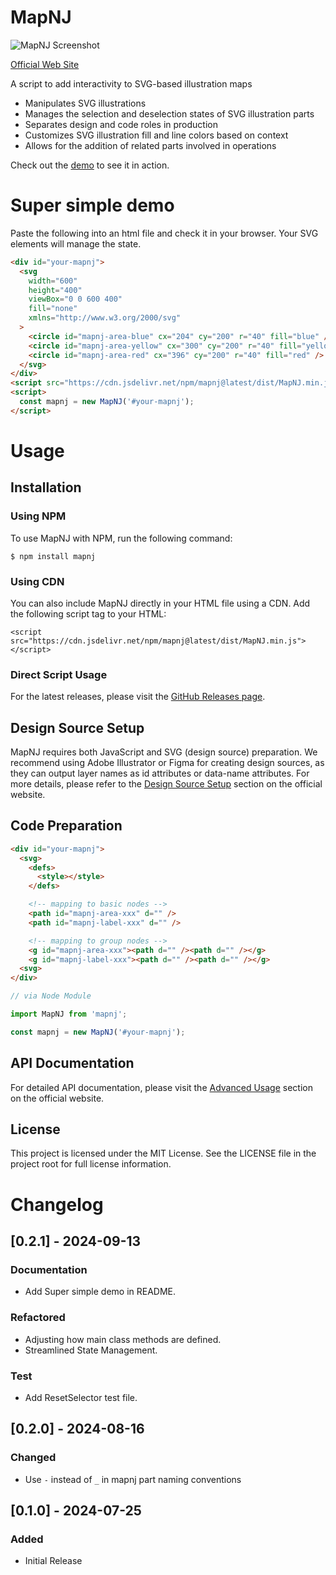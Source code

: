 # MapNJ

![MapNJ Screenshot](https://mapnj.masa-sumimoto.com/public/readme-hero.png)

[Official Web Site](https://mapnj.masa-sumimoto.com/)

A script to add interactivity to SVG-based illustration maps

- Manipulates SVG illustrations
- Manages the selection and deselection states of SVG illustration parts
- Separates design and code roles in production
- Customizes SVG illustration fill and line colors based on context
- Allows for the addition of related parts involved in operations

Check out the [demo](https://mapnj.masa-sumimoto.com/demo-nexus-of-r/) to see it in action.

# Super simple demo

Paste the following into an html file and check it in your browser.
Your SVG elements will manage the state.

```html
<div id="your-mapnj">
  <svg
    width="600"
    height="400"
    viewBox="0 0 600 400"
    fill="none"
    xmlns="http://www.w3.org/2000/svg"
  >
    <circle id="mapnj-area-blue" cx="204" cy="200" r="40" fill="blue" />
    <circle id="mapnj-area-yellow" cx="300" cy="200" r="40" fill="yellow" />
    <circle id="mapnj-area-red" cx="396" cy="200" r="40" fill="red" />
  </svg>
</div>
<script src="https://cdn.jsdelivr.net/npm/mapnj@latest/dist/MapNJ.min.js"></script>
<script>
  const mapnj = new MapNJ('#your-mapnj');
</script>
```

# Usage

## Installation

### Using NPM

To use MapNJ with NPM, run the following command:

```
$ npm install mapnj
```

### Using CDN

You can also include MapNJ directly in your HTML file using a CDN. Add the following script tag to your HTML:

```
<script src="https://cdn.jsdelivr.net/npm/mapnj@latest/dist/MapNJ.min.js"></script>
```

### Direct Script Usage

For the latest releases, please visit the [GitHub Releases page](https://github.com/masa-sumimoto/mapnj/releases).

## Design Source Setup

MapNJ requires both JavaScript and SVG (design source) preparation. We recommend using Adobe Illustrator or Figma for creating design sources, as they can output layer names as id attributes or data-name attributes.
For more details, please refer to the [Design Source Setup](https://mapnj.masa-sumimoto.com/usage/#design-source-setup) section on the official website.

## Code Preparation

```html
<div id="your-mapnj">
  <svg>
    <defs>
      <style></style>
    </defs>

    <!-- mapping to basic nodes -->
    <path id="mapnj-area-xxx" d="" />
    <path id="mapnj-label-xxx" d="" />

    <!-- mapping to group nodes -->
    <g id="mapnj-area-xxx"><path d="" /><path d="" /></g>
    <g id="mapnj-label-xxx"><path d="" /><path d="" /></g>
  <svg>
</div>
```

```JavaScript
// via Node Module

import MapNJ from 'mapnj';

const mapnj = new MapNJ('#your-mapnj');
```

## API Documentation

For detailed API documentation, please visit the [Advanced Usage](https://mapnj.masa-sumimoto.com/advanced-usage/) section on the official website.

## License

This project is licensed under the MIT License. See the LICENSE file in the project root for full license information.

# Changelog

## [0.2.1] - 2024-09-13

### Documentation

- Add Super simple demo in README.

### Refactored

- Adjusting how main class methods are defined.
- Streamlined State Management.

### Test

- Add ResetSelector test file.

## [0.2.0] - 2024-08-16

### Changed

- Use `-` instead of `_` in mapnj part naming conventions

## [0.1.0] - 2024-07-25

### Added

- Initial Release
